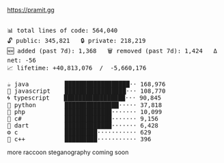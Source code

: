 https://pramit.gg
 <!-- LANGUAGES BREAKDOWN START -->
<pre><code style="font-family: monospace; font-size: 14px;">
📊 total lines of code: 564,040
🔓 public: 345,821   🔒 private: 218,219
🆕 added (past 7d): 1,368   🗑️ removed (past 7d): 1,424   Δ net: -56
📈 lifetime: +40,813,076  /  -5,660,176

☕ java          ██████████████████·· 168,976
💛 javascript    █████████████████··· 108,770
🌀 typescript    █████████████████··· 90,845
🐍 python        ███████████████····· 37,818
🐘 php           █████████████······· 10,099
🔧 c#            █████████████······· 9,156
🎯 dart          █████████████······· 6,428
⚙️ c             █████████··········· 629
🧩 c++           █████████··········· 396
</code></pre>
 <!-- LANGUAGES BREAKDOWN END -->
more raccoon steganography coming soon
